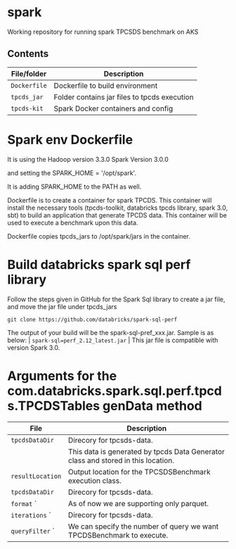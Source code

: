 <!-- TODO: Add instructions on building Dockerfile -->
# spark

Working repository for running spark TPCSDS benchmark on AKS

## Contents

| File/folder       | Description                                  |
| ----------------- | ---------------------------------------------|
| `Dockerfile`      | Dockerfile to build environment              |
| `tpcds_jar`       | Folder contains jar files to tpcds execution |
| `tpcds-kit`       | Spark Docker containers and config           |


# Spark env Dockerfile
It is using the 
      Hadoop version 3.3.0 
      Spark Version 3.0.0

and setting the SPARK_HOME = '/opt/spark'.

It is adding SPARK_HOME to the PATH as well.

Dockerfile is to create a container for spark TPCDS. This container will install the necessary tools (tpcds-toolkit, databricks tpcds library, spark 3.0, sbt) to build an application that generate TPCDS data. This container will be used to execute a benchmark upon this data.

Dockerfile copies tpcds_jars to /opt/spark/jars in the container.

# Build databricks spark sql perf library

Follow the steps given in GitHub for the Spark Sql library to create a jar file, and move the jar file under tpcds_jars

`git clone https://github.com/databricks/spark-sql-perf` 

The output of your build will be the spark-sql-pref_xxx.jar. Sample is as below:
| `spark-sql=perf_2.12_latest.jar`      | This jar file is compatible with version Spark 3.0.

# Arguments for the com.databricks.spark.sql.perf.tpcds.TPCDSTables genData method

| File                  | Description                                                                            |
| --------------------  | ---------------------------------------------------------------------------------------|
| `tpcdsDataDir`        | Direcory for tpcsds-data.                                                              |
|                       | This data is generated by tpcds Data Generator class and stored in this location.      |
| `resultLocation`      | Output location for the TPCSDSBenchmark execution class.                               |
| `tpcdsDataDir`        | Direcory for tpcsds-data.                                                              |
| `format`    `         | As of now we are supporting only parquet.                                              |
| `iterations`    `     | Direcory for tpcsds-data.                                                              |
| `queryFilter`    `    | We can specify the number of query we want TPCDSBenchmark to execute.                  |


